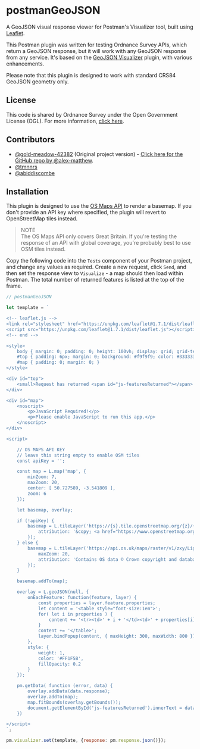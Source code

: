 # postmanGeoJSON
A GeoJSON visual response viewer for Postman's Visualizer tool, built using [Leaflet](https://leafletjs.com/).

This Postman plugin was written for testing Ordnance Survey APIs, which return a GeoJSON response, but it will work with any GeoJSON response from any service. It's based on the [GeoJSON Visualizer](https://www.postman.com/gold-meadow-42382/workspace/geojson-visualizer) plugin, with various enhancements.

Please note that this plugin is designed to work with standard CRS84 GeoJSON geometry only.

## License
This code is shared by Ordnance Survey under the Open Government License (OGL). For more information, [click here](https://www.nationalarchives.gov.uk/doc/open-government-licence).

## Contributors
- [@gold-meadow-42382](https://www.postman.com/gold-meadow-42382/workspace/geojson-visualizer/overview) (Original project version) - [Click here for the GitHub repo by @alex-matthew](https://github.com/alex-mathew/Postman-GeoJSON-Visualizer-with-Fuzzy-Search).
- [@tmnnrs](https://github.com/tmnnrs)
- [@abiddiscombe](https://github.com/abiddiscombe)

## Installation
This plugin is designed to use the [OS Maps API](https://osdatahub.os.uk/docs/wmts/overview) to render a basemap. If you don't provide an API key where specified, the plugin will revert to OpenStreetMap tiles instead.

> NOTE  
> The OS Maps API only covers Great Britain. If you're testing the response of an API with global coverage, you're probably best to use OSM tiles instead.

Copy the following code into the `Tests` component of your Postman project, and change any values as required. Create a new request, click `Send`, and then set the response view to `Visualize` - a map should then load within Postman. The total number of returned features is listed at the top of the frame.

```javascript
// postmanGeoJSON

let template = `

<!-- leaflet.js -->
<link rel="stylesheet" href="https://unpkg.com/leaflet@1.7.1/dist/leaflet.css" />
<script src="https://unpkg.com/leaflet@1.7.1/dist/leaflet.js"></script>
<!-- end -->

<style>
    body { margin: 0; padding: 0; height: 100vh; display: grid; grid-template-rows: auto 1fr; }
    #top { padding: 6px; margin: 0; background: #f9f9f9; color: #333333; }
    #map { padding: 0; margin: 0; }
</style>

<div id="top">
    <small>Request has returned <span id="js-featuresReturned"></span> unique feature(s).</small>
</div>

<div id="map">
    <noscript>
        <p>JavaScript Required!</p>
        <p>Please enable JavaScript to run this app.</p>
    </noscript>
</div>

<script>

    // OS MAPS API KEY
    // leave this string empty to enable OSM tiles
    const apiKey = '';

    const map = L.map('map', {
        minZoom: 7,
        maxZoom: 20,
        center: [ 50.727589, -3.541809 ],
        zoom: 6
    });

    let basemap, overlay;

    if (!apiKey) {
        basemap = L.tileLayer('https://{s}.tile.openstreetmap.org/{z}/{x}/{y}.png', {
            attribution: '&copy; <a href="https://www.openstreetmap.org/copyright">OpenStreetMap</a> contributors'
        });
    } else {
        basemap = L.tileLayer('https://api.os.uk/maps/raster/v1/zxy/Light_3857/{z}/{x}/{y}.png?key=' + apiKey, {
            maxZoom: 20,
            attribution: 'Contains OS data © Crown copyright and database rights 2022'
        });
    }

    basemap.addTo(map);

    overlay = L.geoJSON(null, {
        onEachFeature: function(feature, layer) {
            const properties = layer.feature.properties;
            let content = '<table style="font-size:1em">';
            for( let i in properties ) {
                content += '<tr><td>' + i + '</td><td>' + properties[i] + '</td></tr>';
            }
            content += '</table>';
            layer.bindPopup(content, { maxHeight: 300, maxWidth: 800 });
        },
        style: {
            weight: 1,
            color: '#FF1F5B',
            fillOpacity: 0.2
        }
    });

    pm.getData( function (error, data) {
        overlay.addData(data.response);
        overlay.addTo(map);
        map.fitBounds(overlay.getBounds());
        document.getElementById('js-featuresReturned').innerText = data.response.features.length;
    })

</script>
`;

pm.visualizer.set(template, {response: pm.response.json()});
```
